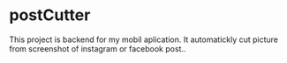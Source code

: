 # postCutter
This project is backend for my mobil aplication. It automatickly cut picture from screenshot of instagram or facebook post..
